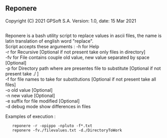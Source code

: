 ###
## Reponere 
 Copyright (C) 2021 GPSoft S.A.
 Version: 1.0, date: 15 Mar 2021
##
 Reponere is a bash utility script to replace values in ascii files, the name is latin translation of english word "replace".  
 Script accepts these arguments : -h for Help  
                                  -r for Recursive [Optional if not present take only files in directory]  
                                  -fv for File contains couple old value, new value separated by space [Optional]  
                                  -p for Directory path where are presentes file to substitute [Optional if not present take ./ ]  
                                  -f for file names to take for substitutions [Optional if not present take all files]  
                                  -o old value [Optional]  
                                  -n new value [Optional]  
                                  -e suffix for file modified [Optional]  
                                  -d debug mode show differences in files  

 Examples of execution :

       reponere -r -opippo -npluto -f*.txt  
       reponere -fv./filevalues.txt -d./DirectoryToWork  
